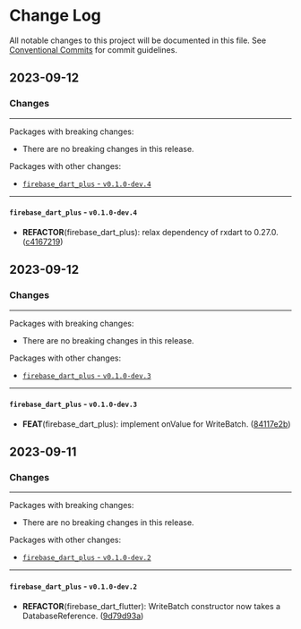 # Change Log

All notable changes to this project will be documented in this file.
See [Conventional Commits](https://conventionalcommits.org) for commit guidelines.

## 2023-09-12

### Changes

---

Packages with breaking changes:

 - There are no breaking changes in this release.

Packages with other changes:

 - [`firebase_dart_plus` - `v0.1.0-dev.4`](#firebase_dart_plus---v010-dev4)

---

#### `firebase_dart_plus` - `v0.1.0-dev.4`

 - **REFACTOR**(firebase_dart_plus): relax dependency of rxdart to 0.27.0. ([c4167219](https://github.com/appsup-dart/firebase_dart/commit/c4167219c446b76fb38e4dab2fbf10abab649ec2))


## 2023-09-12

### Changes

---

Packages with breaking changes:

 - There are no breaking changes in this release.

Packages with other changes:

 - [`firebase_dart_plus` - `v0.1.0-dev.3`](#firebase_dart_plus---v010-dev3)

---

#### `firebase_dart_plus` - `v0.1.0-dev.3`

 - **FEAT**(firebase_dart_plus): implement onValue for WriteBatch. ([84117e2b](https://github.com/appsup-dart/firebase_dart/commit/84117e2b8aa86a3d030caffa7af2a4fa093d15a7))


## 2023-09-11

### Changes

---

Packages with breaking changes:

 - There are no breaking changes in this release.

Packages with other changes:

 - [`firebase_dart_plus` - `v0.1.0-dev.2`](#firebase_dart_plus---v010-dev2)

---

#### `firebase_dart_plus` - `v0.1.0-dev.2`

 - **REFACTOR**(firebase_dart_flutter): WriteBatch constructor now takes a DatabaseReference. ([9d79d93a](https://github.com/appsup-dart/firebase_dart/commit/9d79d93a3fdad84e7fb5bcd71aaef692f0ac4be9))


